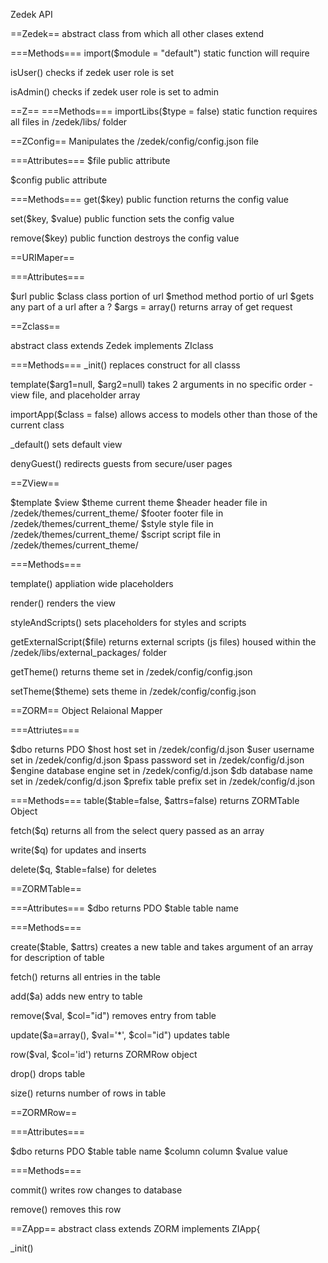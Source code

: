 Zedek API

==Zedek==
abstract class from which all other clases extend

===Methods===
import($module = "default") static function will require

isUser() checks if zedek user role is set

isAdmin() checks if zedek user role is set to admin

==Z==
===Methods===
importLibs($type = false) static function requires all files in /zedek/libs/ folder


==ZConfig==
Manipulates the /zedek/config/config.json file

===Attributes===
$file public attribute

$config public attribute

===Methods===
get($key) public function returns the config value

set($key, $value) public function sets the config value

remove($key) public function destroys the config value


==URIMaper==

===Attributes===

$url public 
$class class portion of url
$method method portio of url
$gets any part of a url after a ? 
$args = array() returns array of get request


==Zclass==

abstract class extends Zedek implements ZIclass

===Methods===
_init() replaces construct for all classs

template($arg1=null, $arg2=null) takes 2 arguments in no specific order - view file, and placeholder array

importApp($class = false) allows access to models other than those of the current class

_default() sets default view

denyGuest() redirects guests from secure/user pages

==ZView==

$template 
$view 
$theme current theme
$header header file in /zedek/themes/current_theme/
$footer footer file in /zedek/themes/current_theme/
$style style file in /zedek/themes/current_theme/
$script script file in /zedek/themes/current_theme/

===Methods===

template() appliation wide placeholders

render() renders the view

styleAndScripts() sets placeholders for styles and scripts

getExternalScript($file) returns external scripts (js files) housed within the /zedek/libs/external_packages/ folder

getTheme() returns theme set in /zedek/config/config.json

setTheme($theme) sets theme in /zedek/config/config.json


==ZORM==
Object Relaional Mapper

===Attriutes===

$dbo returns PDO
$host host set in /zedek/config/d.json
$user username set in /zedek/config/d.json
$pass password set in /zedek/config/d.json
$engine database engine set in /zedek/config/d.json
$db database name set in /zedek/config/d.json
$prefix table prefix set in /zedek/config/d.json


===Methods===
table($table=false, $attrs=false) returns ZORMTable Object

fetch($q) returns all from the select query passed as an array

write($q) for updates and inserts

delete($q, $table=false) for deletes


==ZORMTable==

===Attributes===
$dbo returns PDO
$table table name

===Methods===

create($table, $attrs) creates a new table and takes argument of an array for description of table

fetch() returns all entries in the table

add($a) adds new entry to table

remove($val, $col="id") removes entry from table

update($a=array(), $val='*', $col="id") updates table

row($val, $col='id') returns ZORMRow object

drop() drops table

size() returns number of rows in table



==ZORMRow==

===Attributes===

$dbo returns PDO
$table table name
$column column
$value value


===Methods===

commit() writes row changes to database

remove() removes this row


==ZApp== 
abstract class extends ZORM implements ZIApp{

_init()